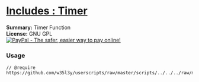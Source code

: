 
# [Includes : Timer](.)

**Summary:** Timer Function<br />
**License:** GNU GPL<br />
[![PayPal - The safer, easier way to pay online!](https://www.paypalobjects.com/en_US/i/btn/btn_donate_SM.gif "PayPal - The safer, easier way to pay online!")](https://goo.gl/DNfg2w)
### Usage
```
// @require		https://github.com/w35l3y/userscripts/raw/master/scripts/../../../raw/master/includes/Includes_Timer/85450.user.js
```

